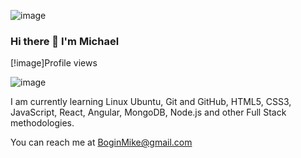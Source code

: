 


![image](https://user-images.githubusercontent.com/120428072/215294214-cfe9e3f5-d9e7-4130-824f-5219ffa7325d.png)


### Hi there 👋 I'm Michael

[!image]Profile views


![image](https://github-profile-trophy.vercel.app/?username=BoginMike&no-frame=true)


I am currently learning Linux Ubuntu, Git and GitHub, HTML5, CSS3, JavaScript, React, Angular, MongoDB, Node.js  and other Full Stack methodologies.

You can reach me at  BoginMike@gmail.com
